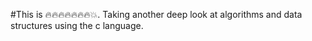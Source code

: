 #This is 🔥🔥🔥🔥🔥🔥🔥💥. Taking another deep look at algorithms and data structures using the c language.
